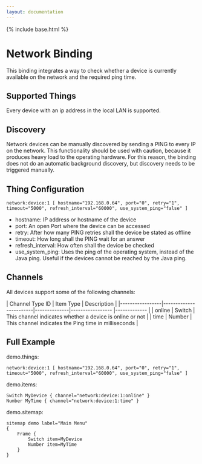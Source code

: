```yaml
---
layout: documentation
---
```


{% include base.html %}

# Network Binding

This binding integrates a way to check whether a device is currently available on the network and the required ping time. 

## Supported Things

Every device with an ip address in the local LAN is supported.

## Discovery

Network devices can be manually discovered by sending a PING to every IP on the network. This functionality should be used with caution, because it produces heavy load to the operating hardware. For this reason, the binding does not do an automatic background discovery, but discovery needs to be triggered manually.

## Thing Configuration

```
network:device:1 [ hostname="192.168.0.64", port="0", retry="1", timeout="5000", refresh_interval="60000", use_system_ping="false" ]
```

- hostname: IP address or hostname of the device
- port: An open Port where the device can be accessed
- retry: After how many PING retries shall the device be stated as offline
- timeout: How long shall the PING wait for an answer
- refresh_interval: How often shall the device be checked
- use\_system\_ping: Uses the ping of the operating system, instead of the Java ping. Useful if the devices cannot be reached by the Java ping.

## Channels

All devices support some of the following channels:

| Channel Type ID | Item Type    | Description  |
|-----------------|------------------------|--------------|----------------- |------------- |
| online | Switch       | This channel indicates whether a device is online or not |
| time   | Number       | This channel indicates the Ping time in milliseconds |


## Full Example

demo.things:
```
network:device:1 [ hostname="192.168.0.64", port="0", retry="1", timeout="5000", refresh_interval="60000", use_system_ping="false" ]
```

demo.items:
```
Switch MyDevice { channel="network:device:1:online" }
Number MyTime { channel="network:device:1:time" }
```

demo.sitemap:
```
sitemap demo label="Main Menu"
{
	Frame {
		Switch item=MyDevice
		Number item=MyTime
	}
}
```

